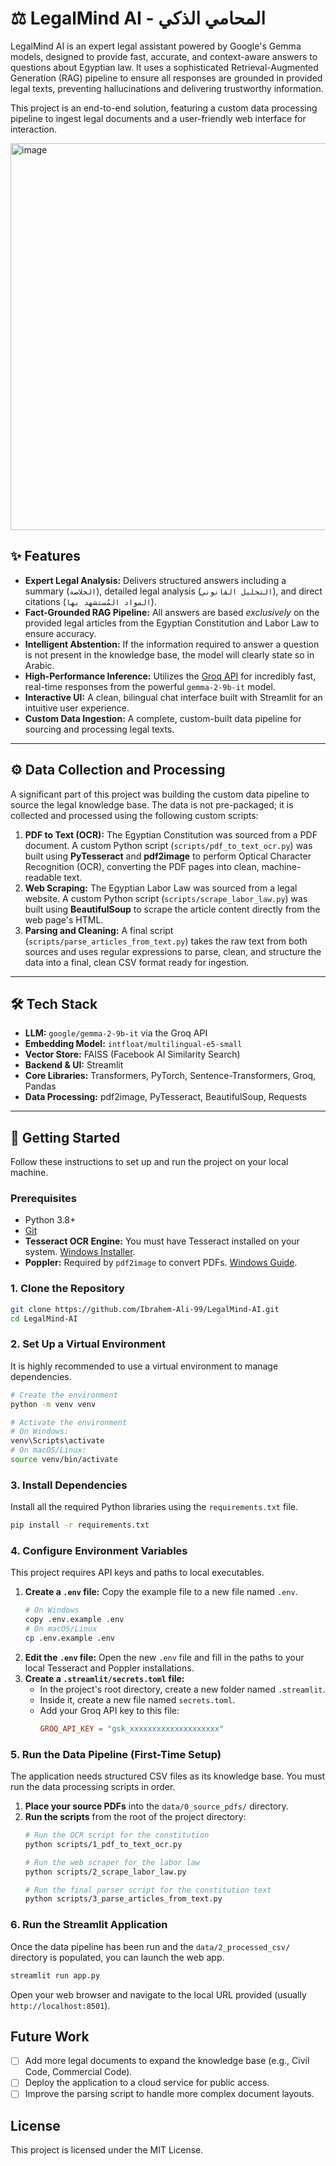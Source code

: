 # ⚖️ LegalMind AI - المحامي الذكي

LegalMind AI is an expert legal assistant powered by Google's Gemma models, designed to provide fast, accurate, and context-aware answers to questions about Egyptian law. It uses a sophisticated Retrieval-Augmented Generation (RAG) pipeline to ensure all responses are grounded in provided legal texts, preventing hallucinations and delivering trustworthy information.

This project is an end-to-end solution, featuring a custom data processing pipeline to ingest legal documents and a user-friendly web interface for interaction.

<img width="1834" height="619" alt="image" src="https://github.com/user-attachments/assets/2ad131b9-9c49-4515-849e-d902204d6bfd" />

## ✨ Features

- **Expert Legal Analysis:** Delivers structured answers including a summary (`الخلاصة`), detailed legal analysis (`التحليل القانوني`), and direct citations (`المواد المُستشهد بها`).
- **Fact-Grounded RAG Pipeline:** All answers are based *exclusively* on the provided legal articles from the Egyptian Constitution and Labor Law to ensure accuracy.
- **Intelligent Abstention:** If the information required to answer a question is not present in the knowledge base, the model will clearly state so in Arabic.
- **High-Performance Inference:** Utilizes the [Groq API](https://groq.com/) for incredibly fast, real-time responses from the powerful `gemma-2-9b-it` model.
- **Interactive UI:** A clean, bilingual chat interface built with Streamlit for an intuitive user experience.
- **Custom Data Ingestion:** A complete, custom-built data pipeline for sourcing and processing legal texts.

---

## ⚙️ Data Collection and Processing

A significant part of this project was building the custom data pipeline to source the legal knowledge base. The data is not pre-packaged; it is collected and processed using the following custom scripts:

1.  **PDF to Text (OCR):** The Egyptian Constitution was sourced from a PDF document. A custom Python script (`scripts/pdf_to_text_ocr.py`) was built using **PyTesseract** and **pdf2image** to perform Optical Character Recognition (OCR), converting the PDF pages into clean, machine-readable text.
2.  **Web Scraping:** The Egyptian Labor Law was sourced from a legal website. A custom Python script (`scripts/scrape_labor_law.py`) was built using **BeautifulSoup** to scrape the article content directly from the web page's HTML.
3.  **Parsing and Cleaning:** A final script (`scripts/parse_articles_from_text.py`) takes the raw text from both sources and uses regular expressions to parse, clean, and structure the data into a final, clean CSV format ready for ingestion.

---

## 🛠️ Tech Stack

- **LLM:** `google/gemma-2-9b-it` via the Groq API
- **Embedding Model:** `intfloat/multilingual-e5-small`
- **Vector Store:** FAISS (Facebook AI Similarity Search)
- **Backend & UI:** Streamlit
- **Core Libraries:** Transformers, PyTorch, Sentence-Transformers, Groq, Pandas
- **Data Processing:** pdf2image, PyTesseract, BeautifulSoup, Requests

---

## 🚀 Getting Started

Follow these instructions to set up and run the project on your local machine.

### Prerequisites

- Python 3.8+
- [Git](https://git-scm.com/downloads)
- **Tesseract OCR Engine:** You must have Tesseract installed on your system. [Windows Installer](https://github.com/UB-Mannheim/tesseract/wiki).
- **Poppler:** Required by `pdf2image` to convert PDFs. [Windows Guide](https://pypi.org/project/pdf2image/).

### 1. Clone the Repository

```bash
git clone https://github.com/Ibrahem-Ali-99/LegalMind-AI.git
cd LegalMind-AI
```

### 2. Set Up a Virtual Environment

It is highly recommended to use a virtual environment to manage dependencies.

```bash
# Create the environment
python -m venv venv

# Activate the environment
# On Windows:
venv\Scripts\activate
# On macOS/Linux:
source venv/bin/activate
```

### 3. Install Dependencies

Install all the required Python libraries using the `requirements.txt` file.

```bash
pip install -r requirements.txt
```

### 4. Configure Environment Variables

This project requires API keys and paths to local executables.

1.  **Create a `.env` file:** Copy the example file to a new file named `.env`.
    ```bash
    # On Windows
    copy .env.example .env
    # On macOS/Linux
    cp .env.example .env
    ```
2.  **Edit the `.env` file:** Open the new `.env` file and fill in the paths to your local Tesseract and Poppler installations.
3.  **Create a `.streamlit/secrets.toml` file:**
    - In the project's root directory, create a new folder named `.streamlit`.
    - Inside it, create a new file named `secrets.toml`.
    - Add your Groq API key to this file:
      ```toml
      GROQ_API_KEY = "gsk_xxxxxxxxxxxxxxxxxxxx"
      ```

### 5. Run the Data Pipeline (First-Time Setup)

The application needs structured CSV files as its knowledge base. You must run the data processing scripts in order.

1.  **Place your source PDFs** into the `data/0_source_pdfs/` directory.
2.  **Run the scripts** from the root of the project directory:
    ```bash
    # Run the OCR script for the constitution
    python scripts/1_pdf_to_text_ocr.py

    # Run the web scraper for the labor law
    python scripts/2_scrape_labor_law.py
    
    # Run the final parser script for the constitution text
    python scripts/3_parse_articles_from_text.py
    ```

### 6. Run the Streamlit Application

Once the data pipeline has been run and the `data/2_processed_csv/` directory is populated, you can launch the web app.

```bash
streamlit run app.py
```

Open your web browser and navigate to the local URL provided (usually `http://localhost:8501`).

## Future Work

- [ ] Add more legal documents to expand the knowledge base (e.g., Civil Code, Commercial Code).
- [ ] Deploy the application to a cloud service for public access.
- [ ] Improve the parsing script to handle more complex document layouts.

## License

This project is licensed under the MIT License.
